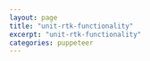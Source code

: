 ```yaml
---
layout: page
title: "unit-rtk-functionality"
excerpt: "unit-rtk-functionality"
categories: puppeteer
---
```

<br>
<div class="apester-media" data-media-id="5cdbdb87fd3c1b3b9aeb62f5" height="354"></div><script 
async src="https://static.apester.com/js/sdk/latest/apester-sdk.js"></script>
<br>

